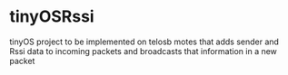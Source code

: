 # tinyOSRssi
tinyOS project to be implemented on telosb motes that adds sender and Rssi data to incoming packets and broadcasts that information in a new packet
